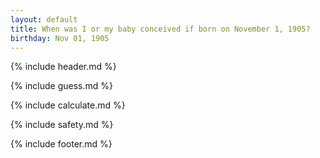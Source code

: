```yaml
---
layout: default
title: When was I or my baby conceived if born on November 1, 1905?
birthday: Nov 01, 1905
---
```


{% include header.md %}

{% include guess.md %}

{% include calculate.md %}

{% include safety.md %}

{% include footer.md %}



